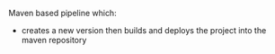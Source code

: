Maven based pipeline which:

* creates a new version then builds and deploys the project into the maven repository
